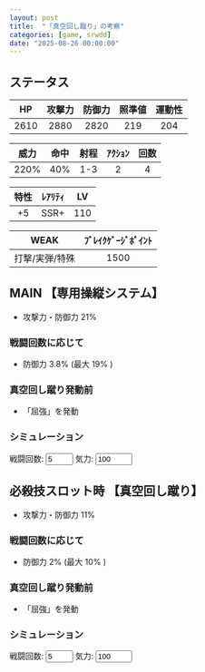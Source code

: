 ```yaml
---
layout: post
title:  "「真空回し蹴り」の考察"
categories: [game, srwdd]
date: "2025-08-26 00:00:00"
---
```


## ステータス

|   HP   | 攻撃力 | 防御力 | 照準値 | 運動性 |
|:------:|:------:|:------:|:------:|:------:|
|  2610  |  2880  |  2820  |  219   |  204   |

| 威力  | 命中  | 射程 | ｱｸｼｮﾝ | 回数 |
|:-----:|:-----:|:----:|:------:|:----:|
| 220%  |  40%  | 1-3  |   2    |  4   |

| 特性 | ﾚｱﾘﾃｨ | LV  |
|:----:|:------:|:---:|
| +5   | SSR+   | 110 |

| WEAK           | ﾌﾞﾚｲｸｹﾞｰｼﾞﾎﾟｲﾝﾄ |
|:--------------:|:----------------:|
| 打撃/実弾/特殊 |      1500        |

## MAIN 【専用操縦システム】
- 攻撃力・防御力 21%

### 戦闘回数に応じて
- 防御力 3.8% (最大 19% )

### 真空回し蹴り発動前
- 「屈強」を発動

### シミュレーション

戦闘回数: <input type="number" id="battleCount" value="5" min="0" max="5" step="1" onchange="updateChart()">
気力: <input type="number" id="energy" value="100" min="100" max="250" step="10" onchange="updateChart()">

<canvas id="chart-1" style="background-color: #fff"></canvas>

<script src="https://cdn.jsdelivr.net/npm/chart.js"></script>
<script src="https://cdn.jsdelivr.net/npm/chartjs-plugin-datalabels@2.0.0"></script>

<script>
  function updateChart() {
    const battleCount = parseInt(document.getElementById('battleCount').value);
    const energy = parseInt(document.getElementById('energy').value);
    const stats = calculateMainStats(battleCount);
    // chart
    const ctx1 = document.getElementById('chart-1');
    if (Chart.getChart('chart-1')) {
      Chart.getChart('chart-1')?.destroy();
    }
    new Chart(ctx1, {
      type: 'radar',
      plugins: [ChartDataLabels],
      options: {
        plugins: {
          datalabels: {
            color: '#000',
            font: {
              weight: 'bold',
              size: 16
            },
            formatter: function(value, context) {
              return value.toFixed(1) + '%';
            }
          }
        }
      },
      data: {
        labels: ["HP", "攻撃力", "防御力", "照準値", "運動性"],
        datasets: [
          {
            label: `戦闘回数 ${battleCount}、気力 ${energy}`,
            data: [
              stats.hp,
              stats.attack,
              stats.defense,
              stats.accuracy,
              stats.mobility
            ]
          }
        ]
      }
    });
  }
  // MAIN 【専用操縦システム】
  function calculateMainStats(battleCount) {
    const maxBattleCount = 5;
    const effectiveBattleCount = Math.min(battleCount, maxBattleCount);
    // 3.8% per battle, max 19%
    const defenseBoost = 3.8 * effectiveBattleCount; 
    return {
      hp: 0,
      attack: 21,
      defense: 21 + defenseBoost,
      accuracy: 0,
      mobility: 0
    };
  }
  document.addEventListener('DOMContentLoaded', updateChart);
</script>

## 必殺技スロット時 【真空回し蹴り】
- 攻撃力・防御力 11%

### 戦闘回数に応じて
- 防御力 2% (最大 10% )

### 真空回し蹴り発動前
- 「屈強」を発動

### シミュレーション

戦闘回数: <input type="number" id="battleCountSub" value="5" min="0" max="5" step="1" onchange="updateChartSub()">
気力: <input type="number" id="energySub" value="100" min="100" max="250" step="10" onchange="updateChartSub()">

<canvas id="chart-2" style="background-color: #fff"></canvas>

<script>
  function updateChartSub() {
    const battleCount = parseInt(document.getElementById('battleCountSub').value);
    const energy = parseInt(document.getElementById('energySub').value);
    const stats = calculateSubStats(battleCount);
    // chart
    const ctx2 = document.getElementById('chart-2');
    if (Chart.getChart('chart-2')) {
      Chart.getChart('chart-2')?.destroy();
    }
    new Chart(ctx2, {
      type: 'radar',
      plugins: [ChartDataLabels],
      options: {
        plugins: {
          datalabels: {
            color: '#000',
            font: {
              weight: 'bold',
              size: 16
            },
            formatter: function(value, context) {
              return value.toFixed(1) + '%';
            }
          }
        }
      },
      data: {
        labels: ["HP", "攻撃力", "防御力", "照準値", "運動性"],
        datasets: [
          {
            label: `戦闘回数 ${battleCount}、気力 ${energy}`,
            data: [
              stats.hp,
              stats.attack,
              stats.defense,
              stats.accuracy,
              stats.mobility
            ]
          }
        ]
      }
    });
  }
  // SUB 【真空回し蹴り】
  function calculateSubStats(battleCount) {
    const maxBattleCount = 5;
    const effectiveBattleCount = Math.min(battleCount, maxBattleCount);
    // 2% per battle, max 10%
    const defenseBoost = 2 * effectiveBattleCount; 
    return {
      hp: 0,
      attack: 11,
      defense: 11 + defenseBoost,
      accuracy: 0,
      mobility: 0
    };
  }
  document.addEventListener('DOMContentLoaded', updateChartSub);
</script>
